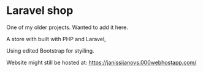# Laravel shop

One of my older projects. Wanted to add it here.

A store with built with PHP and Laravel,

Using edited Bootstrap for styiling.

Website might still be hosted at: https://janissijanovs.000webhostapp.com/
